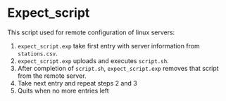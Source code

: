 # Expect_script
This script used for remote configuration of linux servers:

1. `expect_script.exp` take first entry with server information from `stations.csv`. 
2. `expect_script.exp` uploads and executes `script.sh`. 
3. After completion of `script.sh`, `expect_script.exp` removes that script from the remote server.
4. Take next entry and repeat steps 2 and 3
5. Quits when no more entries left

